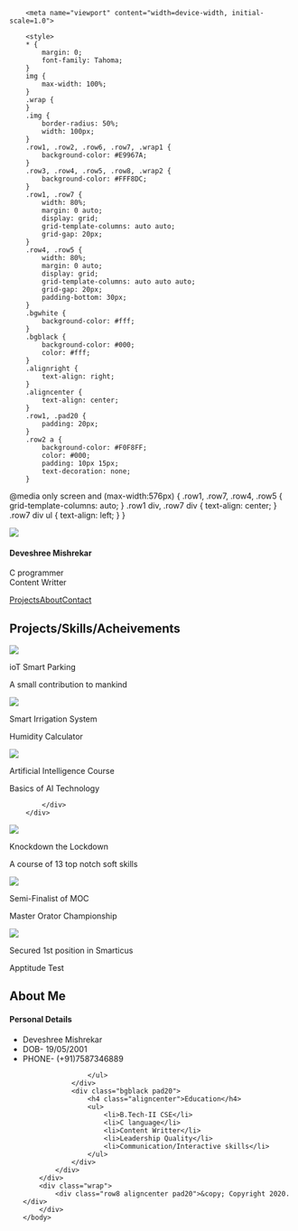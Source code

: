 
<html>
	<head>
		<title>My First HTML Page</title>

		<meta name="viewport" content="width=device-width, initial-scale=1.0">

		<style>
		* {
			margin: 0;
			font-family: Tahoma;
		}
		img {
			max-width: 100%;
		}
		.wrap {
		}
		.img {
			border-radius: 50%;
			width: 100px;
		}
		.row1, .row2, .row6, .row7, .wrap1 {
			background-color: #E9967A;
		}
		.row3, .row4, .row5, .row8, .wrap2 {
			background-color: #FFF8DC;
		}
        .row1, .row7 {
			width: 80%;
			margin: 0 auto;
			display: grid;
			grid-template-columns: auto auto;
			grid-gap: 20px;
		}
		.row4, .row5 {
			width: 80%;
			margin: 0 auto;
			display: grid;
			grid-template-columns: auto auto auto;
			grid-gap: 20px;
			padding-bottom: 30px;
		}
		.bgwhite {
			background-color: #fff;
		}
		.bgblack {
			background-color: #000;
			color: #fff;
		}
		.alignright {
			text-align: right;
		}
		.aligncenter {
			text-align: center;
		}
		.row1, .pad20 {
			padding: 20px;
		}
		.row2 a {
			background-color: #F0F8FF;
			color: #000;
			padding: 10px 15px;
			text-decoration: none;
		}

 @media only screen and (max-width:576px) {
			.row1, .row7, .row4, .row5 {
				grid-template-columns: auto;
			}
			.row1 div, .row7 div {
				text-align: center;
			}
			.row7 div ul {
				text-align: left;
			}
		}
		</style>
	</head>
<body>
		<div class="wrap1">
			<div class="row1">
				<div><img src="deveshree.jpg" class="img"></div>
				<div class="alignright pad20">
					<h4>Deveshree Mishrekar</h4>
					<p>C programmer<br>
					Content Writter</p>
				</div>
			</div>
		</div>
		<div class="wrap">
			<div class="row2 aligncenter pad20">
				<a href="">Projects</a><a href="">About</a><a href="">Contact</a>
			</div>
		</div>
		<div class="wrap">
			<div class="row3 aligncenter pad20">
				<h2>Projects/Skills/Acheivements</h2>
			</div>
		</div>
<div class="wrap2">
			<div class="row4">
				<div>
					<img src="IoT SP.jpg">
					<p>ioT Smart Parking</p>
					<p>A small contribution to mankind</p>
				</div>
				<div>
					<img src="humidity.jpeg">
					<p>Smart Irrigation System</p>
					<p>Humidity Calculator</p>
				</div>
				<div>
					<img src="AI.JPG">
					<p>Artificial Intelligence Course</p>
					<p>Basics of AI Technology</p>
				</div>
				
			</div>
		</div>

<div class="wrap2">
			<div class="row5">
				<div>
					<img src="Knock.JPG">
					<p>Knockdown the Lockdown</p>
					<p>A course of 13 top notch soft skills</p>
				</div>
				<div>
					<img src="MOC.jpg">
					<p>Semi-Finalist of MOC</p>
					<p>Master Orator Championship</p>
				</div>
				<div>
					<img src="Smarticus.PNG">
					<p>Secured 1st position in Smarticus</p>
					<p>Apptitude Test </p>
				</div>
			</div>
		</div>
		<div class="wrap">
			<div class="row6 aligncenter pad20">
				<h2>About Me</h2>
			</div>
		</div>
<div class="wrap1">
			<div class="row7">
				<div class="bgwhite pad20">
					<h4 class="aligncenter">Personal Details</h4>
					<ul>
						<li>Deveshree Mishrekar</li>
						<li>DOB- 19/05/2001</li>
						<li>PHONE- (+91)7587346889</li>
						
					</ul>
				</div>
				<div class="bgblack pad20">
					<h4 class="aligncenter">Education</h4>
					<ul>
						<li>B.Tech-II CSE</li>
						<li>C language</li>
						<li>Content Writter</li>
						<li>Leadership Quality</li>
				        <li>Communication/Interactive skills</li>
					</ul>
				</div>
			</div>
		</div>
		<div class="wrap">
			<div class="row8 aligncenter pad20">&copy; Copyright 2020.</div>
		</div>
	</body>
</html>
